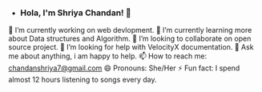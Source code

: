 -  ### Hola, I'm Shriya Chandan! 👋

🔭 I’m currently working on web devlopment.
🌱 I’m currently learning more about Data structures and Algorithm.
👯 I’m looking to collaborate on open source project.
🤔 I’m looking for help with VelocityX documentation.
💬 Ask me about anything, i am happy to help.
📫 How to reach me: chandanshriya7@gmail.com
😄 Pronouns: She/Her
⚡ Fun fact: I spend almost 12 hours listening to songs every day.
